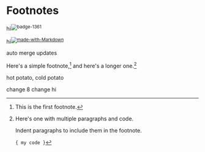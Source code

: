 # Footnotes

hi<sup>![badge-1361](https://user-images.githubusercontent.com/11878752/135524970-9a90816e-7698-4198-989d-e5bb51223d77.png)
</sup>

hi<sup>[![made-with-Markdown](https://img.shields.io/badge/Made%20with-Markdown-1f425f.svg)](http://commonmark.org)</sup>

auto merge updates

   Here's a simple footnote,[^1] and here's a longer one.[^bignote]
   
hot potato, cold potato


[^1]: This is the first footnote.

[^bignote]: Here's one with multiple paragraphs and code.

    Indent paragraphs to include them in the footnote.

    `{ my code }`
    
change 8
change hi
